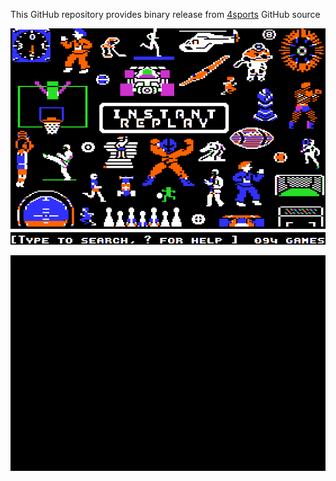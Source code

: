 This GitHub repository provides binary release from [4sports](https://github.com/a2-4am/4sports) GitHub source

![Instant Replay Cover](https://github.com/appleiifanclub/a2-4am_4sports_bin/blob/938a372157d14fa1d71e5f723380dd077509b107/image/Instant%20Replay%20cover.png?raw=true)

![Instant Replay build 333](https://github.com/appleiifanclub/a2-4am_4sports_bin/blob/866ee7b191e9ff70236517f933dff935bfa8dfc2/image/Instant%20Replay%20build%20333.png?raw=true)
